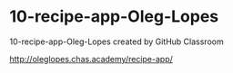 # 10-recipe-app-Oleg-Lopes
10-recipe-app-Oleg-Lopes created by GitHub Classroom

http://oleglopes.chas.academy/recipe-app/
